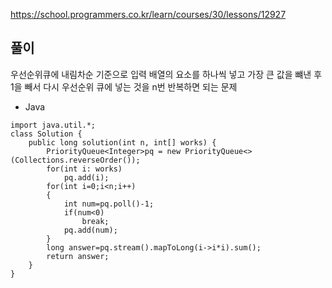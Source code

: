 https://school.programmers.co.kr/learn/courses/30/lessons/12927
## 풀이
우선순위큐에 내림차순 기준으로 입력 배열의 요소를 하나씩 넣고
가장 큰 값을 뺴낸 후 1을 빼서 다시 우선순위 큐에 넣는 것을 n번 반복하면 되는 문제
- Java
```
import java.util.*;
class Solution {
    public long solution(int n, int[] works) {
        PriorityQueue<Integer>pq = new PriorityQueue<>(Collections.reverseOrder());
        for(int i: works)
            pq.add(i);
        for(int i=0;i<n;i++)
        {
            int num=pq.poll()-1;
            if(num<0)
                break;
            pq.add(num);
        }
        long answer=pq.stream().mapToLong(i->i*i).sum();
        return answer;
    }
}
```

